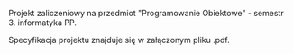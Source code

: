 Projekt zaliczeniowy na przedmiot "Programowanie Obiektowe" - semestr 3. informatyka PP.

Specyfikacja projektu znajduje się w załączonym pliku .pdf.
